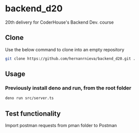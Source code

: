 # backend_d20
20th delivery for CoderHouse's Backend Dev. course

## Clone

Use the below command to clone into an empty repository

```bash
git clone https://github.com/hernanrnieva/backend_d20.git .
```

## Usage

### Previously install deno and run, from the root folder

```bash
deno run src/server.ts
```

## Test functionality

Import postman requests from pman folder to Postman